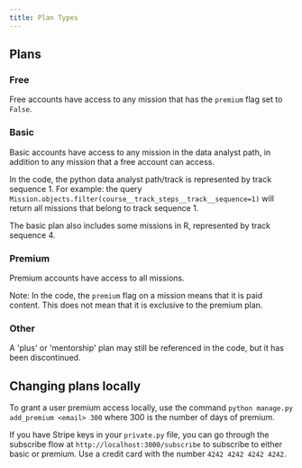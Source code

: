 ```yaml
---
title: Plan Types
---
```


## Plans

### Free
Free accounts have access to any mission that has the `premium` flag set to `False`.

### Basic
Basic accounts have access to any mission in the data analyst path, in addition to any mission that a free account can access.

In the code, the python data analyst path/track is represented by track sequence 1. For example: the query `Mission.objects.filter(course__track_steps__track__sequence=1)` will return all missions that belong to track sequence 1.

The basic plan also includes some missions in R, represented by track sequence 4.

### Premium
Premium accounts have access to all missions.

Note: In the code, the `premium` flag on a mission means that it is paid content. This does not mean that it is exclusive to the premium plan.

### Other
A 'plus' or 'mentorship' plan may still be referenced in the code, but it has been discontinued.

## Changing plans locally

To grant a user premium access locally, use the command `python manage.py add_premium <email> 300` where 300 is the number of days of premium.

If you have Stripe keys in your `private.py` file, you can go through the subscribe flow at `http://localhost:3000/subscribe` to subscribe to either basic or premium. Use a credit card with the number `4242 4242 4242 4242`.